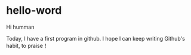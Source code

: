 # hello-word

Hi humman

Today, I have a first program in github. I hope I can keep writing Github's habit, to praise！
